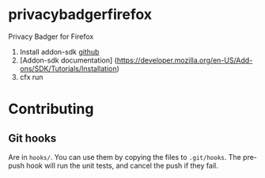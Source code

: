 privacybadgerfirefox
====================

Privacy Badger for Firefox

1.  Install addon-sdk [github](https://github.com/mozilla/addon-sdk)
2.  [Addon-sdk documentation] (https://developer.mozilla.org/en-US/Add-ons/SDK/Tutorials/Installation)
3.  cfx run

Contributing
============

Git hooks
---------

Are in `hooks/`. You can use them by copying the files to `.git/hooks`. The
pre-push hook will run the unit tests, and cancel the push if they fail.
